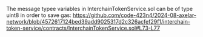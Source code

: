 The message typee variables in InterchainTokenService.sol can be of type uint8 in order to save gas: https://github.com/code-423n4/2024-08-axelar-network/blob/4572617124bed39add9025317d2c326acfef29f1/interchain-token-service/contracts/InterchainTokenService.sol#L73-L77